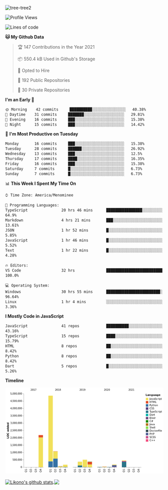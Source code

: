 ![tree-tree2](https://user-images.githubusercontent.com/15727947/99866266-688a6380-2b75-11eb-958b-273006b198d8.jpg)


<!--START_SECTION:waka-->
![Profile Views](http://img.shields.io/badge/Profile%20Views-0-blue)

![Lines of code](https://img.shields.io/badge/From%20Hello%20World%20I%27ve%20Written-10.3%20million%20lines%20of%20code-blue)

**🐱 My Github Data** 

> 🏆 147 Contributions in the Year 2021
 > 
> 📦 550.4 kB Used in Github's Storage 
 > 
> 💼 Opted to Hire
 > 
> 📜 192 Public Repositories 
 > 
> 🔑 30 Private Repositories  
 > 
**I'm an Early 🐤** 

```text
🌞 Morning    42 commits     ██████████░░░░░░░░░░░░░░░   40.38% 
🌆 Daytime    31 commits     ███████░░░░░░░░░░░░░░░░░░   29.81% 
🌃 Evening    16 commits     ███░░░░░░░░░░░░░░░░░░░░░░   15.38% 
🌙 Night      15 commits     ███░░░░░░░░░░░░░░░░░░░░░░   14.42%

```
📅 **I'm Most Productive on Tuesday** 

```text
Monday       16 commits     ███░░░░░░░░░░░░░░░░░░░░░░   15.38% 
Tuesday      28 commits     ██████░░░░░░░░░░░░░░░░░░░   26.92% 
Wednesday    13 commits     ███░░░░░░░░░░░░░░░░░░░░░░   12.5% 
Thursday     17 commits     ████░░░░░░░░░░░░░░░░░░░░░   16.35% 
Friday       16 commits     ███░░░░░░░░░░░░░░░░░░░░░░   15.38% 
Saturday     7 commits      █░░░░░░░░░░░░░░░░░░░░░░░░   6.73% 
Sunday       7 commits      █░░░░░░░░░░░░░░░░░░░░░░░░   6.73%

```


📊 **This Week I Spent My Time On** 

```text
⌚︎ Time Zone: America/Menominee

💬 Programming Languages: 
TypeScript               20 hrs 46 mins      ████████████████░░░░░░░░░   64.9% 
Markdown                 4 hrs 21 mins       ███░░░░░░░░░░░░░░░░░░░░░░   13.61% 
JSON                     1 hr 52 mins        █░░░░░░░░░░░░░░░░░░░░░░░░   5.85% 
JavaScript               1 hr 46 mins        █░░░░░░░░░░░░░░░░░░░░░░░░   5.52% 
Text                     1 hr 22 mins        █░░░░░░░░░░░░░░░░░░░░░░░░   4.28%

🔥 Editors: 
VS Code                  32 hrs              █████████████████████████   100.0%

💻 Operating System: 
Windows                  30 hrs 55 mins      ████████████████████████░   96.64% 
Linux                    1 hr 4 mins         ░░░░░░░░░░░░░░░░░░░░░░░░░   3.36%

```

**I Mostly Code in JavaScript** 

```text
JavaScript               41 repos            ██████████░░░░░░░░░░░░░░░   43.16% 
TypeScript               15 repos            ████░░░░░░░░░░░░░░░░░░░░░   15.79% 
HTML                     8 repos             ██░░░░░░░░░░░░░░░░░░░░░░░   8.42% 
Python                   8 repos             ██░░░░░░░░░░░░░░░░░░░░░░░   8.42% 
Dart                     5 repos             █░░░░░░░░░░░░░░░░░░░░░░░░   5.26%

```


**Timeline**

![Chart not found](https://raw.githubusercontent.com/ianlikono/ianlikono/main/charts/bar_graph.png) 


<!--END_SECTION:waka-->


<a href="https://github.com/ianlikono">
  <img align="center" src="https://github-readme-stats.anuraghazra1.vercel.app/api?username=ianlikono&show_icons=true&include_all_commits=true&theme=material-palenight" alt="Likono's github stats" />
</a>
<a href="https://github.com/ianlikono">
  <img align="center" src="https://github-readme-stats.anuraghazra1.vercel.app/api/top-langs/?username=ianlikono&layout=compact&theme=material-palenight" />
</a>

